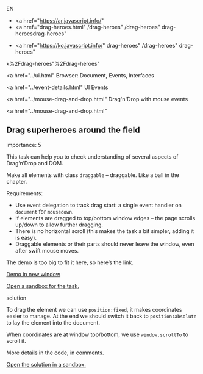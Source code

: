 EN

- <a href="https://ar.javascript.info/"
- <a href="drag-heroes.html"
  /drag-heroes"
  /drag-heroes"
  drag-heroesdrag-heroes"

<!-- -->

- <a href="https://ko.javascript.info/"
  drag-heroes"
  /drag-heroes"
  drag-heroes"

k%2Fdrag-heroes"%2Fdrag-heroes" </a>

<a href="../ui.html" Browser: Document, Events, Interfaces</span></a>

<a href="../event-details.html" UI Events</span></a>

<a href="../mouse-drag-and-drop.html" Drag'n'Drop with mouse events</span></a>

<a href="../mouse-drag-and-drop.html"

## Drag superheroes around the field

<span class="task__importance" title="How important is the task, from 1 to 5">importance: 5</span>

This task can help you to check understanding of several aspects of Drag’n’Drop and DOM.

Make all elements with class `draggable` – draggable. Like a ball in the chapter.

Requirements:

- Use event delegation to track drag start: a single event handler on `document` for `mousedown`.
- If elements are dragged to top/bottom window edges – the page scrolls up/down to allow further dragging.
- There is no horizontal scroll (this makes the task a bit simpler, adding it is easy).
- Draggable elements or their parts should never leave the window, even after swift mouse moves.

The demo is too big to fit it here, so here’s the link.

[Demo in new window](https://en.js.cx/task/drag-heroes/solution/)

[Open a sandbox for the task.](https://plnkr.co/edit/lAng5DJhG41lE78n?p=preview)

solution

To drag the element we can use `position:fixed`, it makes coordinates easier to manage. At the end we should switch it back to `position:absolute` to lay the element into the document.

When coordinates are at window top/bottom, we use `window.scrollTo` to scroll it.

More details in the code, in comments.

[Open the solution in a sandbox.](https://plnkr.co/edit/KxqImMT4P0ySjN97?p=preview)
